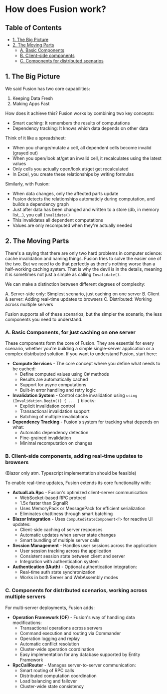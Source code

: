 # How does Fusion work?

## Table of Contents

- [1. The Big Picture](#1-the-big-picture)
- [2. The Moving Parts](#2-the-moving-parts)
  - [A. Basic Components](#a-basic-components-for-just-caching-on-one-server)
  - [B. Client-side components](#b-client-side-components-adding-real-time-updates-to-browsers)
  - [C. Components for distributed scenarios](#c-components-for-distributed-scenarios-working-across-multiple-servers)

## 1. The Big Picture

We said Fusion has two core capabilities:

1. Keeping Data Fresh
2. Making Apps Fast

How does it achieve this?
Fusion works by combining two key concepts:

- Smart caching: It remembers the results of computations
- Dependency tracking: It knows which data depends on other data

Think of it like a spreadsheet:

- When you change/mutate a cell, all dependent cells become invalid (grayed out)
- When you open/look at/get an invalid cell, it recalculates using the latest values
- Only cells you actually open/look at/get get recalculated
- In Excel, you create these relationships by writing formulas

Similarly, with Fusion:

- When data changes, only the affected parts update
- Fusion detects the relationships automaticly during computation, and builds a dependency graph
- Just after data has been changed and written to a store (db, in memory list,..), you call `Invalidate()`
- This invalidates all dependent computations
- Values are only recomputed when they're actually needed

## 2. The Moving Parts

There's a saying that there are only two hard problems in computer science: cache invalidation and naming things. Fusion tries to solve the easier one of the two. But we need to do that perfectly as there's nothing worse than a half-working caching system. That is why the devil is in the details, meaning it is sometimes not just a simple as calling `Invalidate()`.

We can make a distinction between different degrees of complexity:

A. Server-side only: Simplest scenario, just caching on one server
B. Client & server: Adding real-time updates to browsers
C. Distributed: Working across multiple servers

Fusion supports all of these scenarios, but the simpler the scenario, the less components you need to understand.

### A. Basic Components, for just caching on one server

These components form the core of Fusion. They are essential for every scenario, whether you're building a simple single-server application or a complex distributed solution. If you want to understand Fusion, start here:

- **Compute Services** - The core concept where you define what needs to be cached:
  - Define computed values using C# methods
  - Results are automatically cached
  - Support for async computations
  - Built-in error handling and retry logic
- **Invalidation System** - Control cache invalidation using `using (Invalidation.Begin()) { ... }` blocks:
  - Explicit invalidation control
  - Transactional invalidation support
  - Batching of multiple invalidations
- **Dependency Tracking** - Fusion's system for tracking what depends on what:
  - Automatic dependency detection
  - Fine-grained invalidation
  - Minimal recomputation on changes

### B. Client-side components, adding real-time updates to browsers

(Blazor only atm. Typescript implementation should be feasible)

To enable real-time updates, Fusion extends its core functionality with:

- **ActualLab.Rpc** - Fusion's optimized client-server communication:
  - WebSocket-based RPC protocol
  - 1.5x faster than SignalR
  - Uses MemoryPack or MessagePack for efficient serialization
  - Eliminates chattiness through smart batching
- **Blazor Integration** - Uses `ComputedStateComponent<T>` for reactive UI updates:
  - Client-side caching of server responses
  - Automatic updates when server state changes
  - Smart bundling of multiple server calls
- **Session Management** - Handles user sessions across the application:
  - User session tracking across the application
  - Consistent session state between client and server
  - Integration with authentication system
- **Authentication (IAuth)** - Optional authentication integration:
  - Real-time auth state synchronization
  - Works in both Server and WebAssembly modes

### C. Components for distributed scenarios, working across multiple servers

For multi-server deployments, Fusion adds:

- **Operation Framework (OF)** - Fusion's way of handling data modifications:
  - Transactional operations across servers
  - Command execution and routing via Commander
  - Operation logging and replay
  - Automatic conflict resolution
  - Cluster-wide operation coordination
  - Easy implementation for any database supported by Entity Framework
- **RpcCallRouter** - Manages server-to-server communication:
  - Smart routing of RPC calls
  - Distributed computation coordination
  - Load balancing and failover
  - Cluster-wide state consistency
